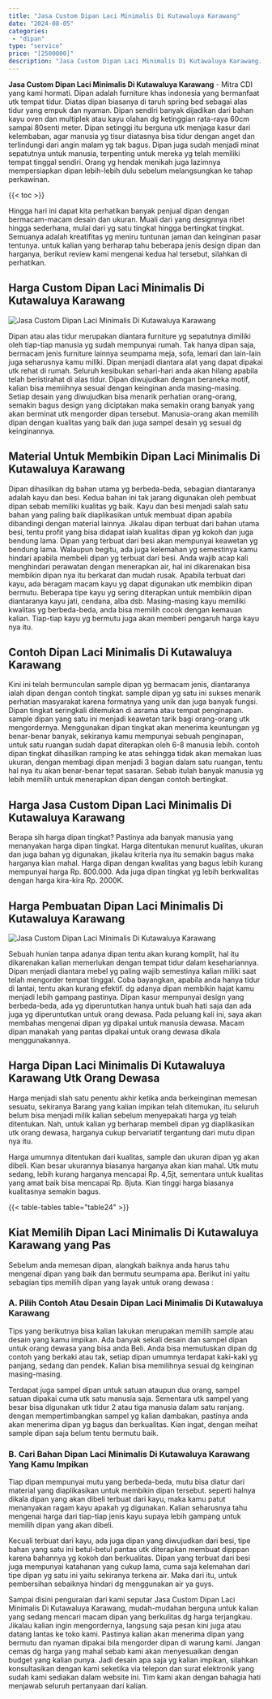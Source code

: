 ```yaml
---
title: "Jasa Custom Dipan Laci Minimalis Di Kutawaluya Karawang"
date: "2024-08-05"
categories:
 - "dipan"
type: "service"
price: "[2500000]"
description: "Jasa Custom Dipan Laci Minimalis Di Kutawaluya Karawang. Sampai disini penguraian dari kami seputar Jasa Custom Dipan Laci Minimalis Di Kutawaluya Karawang,..."
---
```


**Jasa Custom Dipan Laci Minimalis Di Kutawaluya Karawang** - Mitra CDI yang kami hormati. Dipan adalah furniture khas indonesia yang bermanfaat utk tempat tidur. Diatas dipan biasanya di taruh spring bed sebagai alas tidur yang empuk dan nyaman. Dipan sendiri banyak dijadikan dari bahan kayu oven dan multiplek atau kayu olahan dg ketinggian rata-raya 60cm sampai 80senti meter. Dipan setinggi itu berguna utk menjaga kasur dari kelembaban, agar manusia yg tisur diatasnya bisa tidur dengan anget dan terlindungi dari angin malam yg tak bagus. Dipan juga sudah menjadi minat sepatutnya untuk manusia, terpenting untuk mereka yg telah memiliki tempat tinggal sendiri. Orang yg hendak menikah juga lazimnya mempersiapkan dipan lebih-lebih dulu sebelum melangsungkan ke tahap perkawinan.

{{< toc >}}

Hingga hari ini dapat kita perhatikan banyak penjual dipan dengan bermacam-macam desain dan ukuran. Muali dari yang designnya ribet hingga sederhana, mulai dari yg satu tingkat hingga bertingkat tingkat. Semuanya adalah kreatifitas yg meniru tuntunan jaman dan keinginan pasar tentunya. untuk kalian yang berharap tahu beberapa jenis design dipan dan harganya, berikut review kami mengenai kedua hal tersebut, silahkan di perhatikan.

## Harga Custom Dipan Laci Minimalis Di Kutawaluya Karawang

![Jasa Custom Dipan Laci Minimalis Di Kutawaluya Karawang](/images/mebel/dipan-anak-005-1.jpg)

Dipan atau alas tidur merupakan diantara furniture yg sepatutnya dimiliki oleh tiap-tiap manusia yg sudah mempunyai rumah. Tak hanya dipan saja, bermacam jenis furniture lainnya seumpama meja, sofa, lemari dan lain-lain juga seharusnya kamu miliki. Dipan menjadi diantara alat yang dapat dipakai utk rehat di rumah. Seluruh kesibukan sehari-hari anda akan hilang apabila telah beristirahat di alas tidur. Dipan diwujudkan dengan beraneka motif, kalian bisa memiihnya sesuai dengan keinginan anda masing-masing. Setiap desain yang diwujudkan bisa menarik perhatian orang-orang, semakin bagus design yang diciptakan maka semakin orang banyak yang akan berminat utk mengorder dipan tersebut. Manusia-orang akan memilih dipan dengan kualitas yang baik dan juga sampel desain yg sesuai dg keinginannya.

## Material Untuk Membikin Dipan Laci Minimalis Di Kutawaluya Karawang

Dipan dihasilkan dg bahan utama yg berbeda-beda, sebagian diantaranya adalah kayu dan besi. Kedua bahan ini tak jarang digunakan oleh pembuat dipan sebab memiliki kualitas yg baik. Kayu dan besi menjadi salah satu bahan yang paling baik diaplikasikan untuk membuat dipan apabila dibandingi dengan material lainnya. Jikalau dipan terbuat dari bahan utama besi, tentu profit yang bisa didapat ialah kualitas dipan yg kokoh dan juga bendung lama. Dipan yang terbuat dari besi akan mempunyai keawetan yg bendung lama. Walaupun begitu, ada juga kelemahan yg semestinya kamu hindari apabila membeli dipan yg terbuat dari besi. Anda wajib acap kali menghindari perawatan dengan menerapkan air, hal ini dikarenakan bisa membikin dipan nya itu berkarat dan mudah rusak. Apabila terbuat dari kayu, ada beragam macam kayu yg dapat digunakan utk membikin dipan bermutu. Beberapa tipe kayu yg sering diterapkan untuk membikin dipan diantaranya kayu jati, cendana, alba dsb. Masing-masing kayu memiliki kwalitas yg berbeda-beda, anda bisa memilih cocok dengan kemauan kalian. Tiap-tiap kayu yg bermutu juga akan memberi pengaruh harga kayu nya itu.

## Contoh Dipan Laci Minimalis Di Kutawaluya Karawang

Kini ini telah bermunculan sample dipan yg bermacam jenis, diantaranya ialah dipan dengan contoh tingkat. sample dipan yg satu ini sukses menarik perhatian masyarakat karena formatnya yang unik dan juga banyak fungsi. Dipan tingkat seringkali ditemukan di asrama atau tempat penginapan. sample dipan yang satu ini menjadi keawetan tarik bagi orang-orang utk mengordernya. Menggunakan dipan tingkat akan menerima keuntungan yg benar-benar banyak, sekiranya kamu mempunyai sebuah penginapan, untuk satu ruangan sudah dapat diterapkan oleh 6-8 manusia lebih. contoh dipan tingkat dihasilkan ramping ke atas sehingga tidak akan memakan luas ukuran, dengan membagi dipan menjadi 3 bagian dalam satu ruangan, tentu hal nya itu akan benar-benar tepat sasaran. Sebab itulah banyak manusia yg lebih memilih untuk menerapkan dipan dengan contoh bertingkat.

## Harga Jasa Custom Dipan Laci Minimalis Di Kutawaluya Karawang

Berapa sih harga dipan tingkat? Pastinya ada banyak manusia yang menanyakan harga dipan tingkat. Harga ditentukan menurut kualitas, ukuran dan juga bahan yg digunakan, jikalau kriteria nya itu semakin bagus maka harganya kian mahal. Harga dipan dengan kwalitas yang bagus lebih kurang mempunyai harga Rp. 800.000. Ada juga dipan tingkat yg lebih berkwalitas dengan harga kira-kira Rp. 2000K.

## Harga Pembuatan Dipan Laci Minimalis Di Kutawaluya Karawang

![Jasa Custom Dipan Laci Minimalis Di Kutawaluya Karawang](/images/mebel/dipan-dewasa-002.jpg)

Sebuah hunian tanpa adanya dipan tentu akan kurang komplit, hal itu dikarenakan kalian memerlukan dengan tempat tidur dalam kesehariannya. Dipan menjadi diantara mebel yg paling wajib semestinya kalian miliki saat telah mengorder tempat tinggal. Coba bayangkan, apabila anda hanya tidur di lantai, tentu akan kurang efektif. dg adanya dipan membikin hajat kamu menjadi lebih gampang pastinya. Dipan kasur mempunyai design yang berbeda-beda, ada yg diperuntutkan hanya untuk buah hati saja dan ada juga yg diperuntutkan untuk orang dewasa. Pada peluang kali ini, saya akan membahas mengenai dipan yg dipakai untuk manusia dewasa. Macam dipan manakah yang pantas dipakai untuk orang dewasa dikala menggunakannya.

## Harga Dipan Laci Minimalis Di Kutawaluya Karawang Utk Orang Dewasa

Harga menjadi slah satu penentu akhir ketika anda berkeinginan memesan sesuatu, sekiranya Barang yang kalian impikan telah ditemukan, itu seluruh belum bisa menjadi milik kalian sebelum menyepakati harga yg telah ditentukan. Nah, untuk kalian yg berharap membeli dipan yg diaplikasikan utk orang dewasa, harganya cukup bervariatif tergantung dari mutu dipan nya itu.

Harga umumnya ditentukan dari kualitas, sample dan ukuran dipan yg akan dibeli. Kian besar ukurannya biasanya harganya akan kian mahal. Utk mutu sedang, lebih kurang harganya mencapai Rp. 4,5jt, sementara untuk kualitas yang amat baik bisa mencapai Rp. 8juta. Kian tinggi harga biasanya kualitasnya semakin bagus.

{{< table-tables table="table24" >}}

## Kiat Memilih Dipan Laci Minimalis Di Kutawaluya Karawang yang Pas

Sebelum anda memesan dipan, alangkah baiknya anda harus tahu mengenai dipan yang baik dan bermutu seumpama apa. Berikut ini yaitu sebagian tips memilih dipan yang layak untuk orang dewasa :

### A. Pilih Contoh Atau Desain Dipan Laci Minimalis Di Kutawaluya Karawang

Tips yang berikutnya bisa kalian lakukan merupakan memilih sample atau desain yang kamu impikan. Ada banyak sekali desain dan sampel dipan untuk orang dewasa yang bisa anda Beli. Anda bisa memutuskan dipan dg contoh yang berkaki atau tak, setiap dipan umumnya terdapat kaki-kaki yg panjang, sedang dan pendek. Kalian bisa memilihnya sesuai dg keinginan masing-masing.

Terdapat juga sampel dipan untuk satuan ataupun dua orang, sampel satuan dipakai cuma utk satu manusia saja. Sementara utk sampel yang besar bisa digunakan utk tidur 2 atau tiga manusia dalam satu ranjang. dengan mempertimbangkan sampel yg kalian dambakan, pastinya anda akan menerima dipan yg bagus dan berkualitas. Kian ingat, dengan meihat sample dipan saja belum tentu bermutu baik.

### B. Cari Bahan Dipan Laci Minimalis Di Kutawaluya Karawang Yang Kamu Impikan

Tiap dipan mempunyai mutu yang berbeda-beda, mutu bisa diatur dari material yang diaplikasikan untuk membikin dipan tersebut. seperti halnya dikala dipan yang akan dibeli terbuat dari kayu, maka kamu patut menanyakan ragam kayu apakah yg digunakan. Kalian seharusnya tahu mengenai harga dari tiap-tiap jenis kayu supaya lebih gampang untuk memilih dipan yang akan dibeli.

Kecuali terbuat dari kayu, ada juga dipan yang diwujudkan dari besi, tipe bahan yang satu ini betul-betul pantas utk diterapkan membuat dipppan karena bahannya yg kokoh dan berkualitas. Dipan yang terbuat dari besi juga mempunyai katahanan yang cukup lama, cuma saja kelemahan dari tipe dipan yg satu ini yaitu sekiranya terkena air. Maka dari itu, untuk pembersihan sebaiknya hindari dg menggunakan air ya guys.

Sampai disini penguraian dari kami seputar Jasa Custom Dipan Laci Minimalis Di Kutawaluya Karawang, mudah-mudahan berguna untuk kalian yang sedang mencari macam dipan yang berkulitas dg harga terjangkau. Jikalau kalian ingin mengordernya, langsung saja pesan kini juga atau datang lantas ke toko kami. Pastinya kalian akan menerima dipan yang bermutu dan nyaman dipakai bila mengorder dipan di warung kami. Jangan cemas dg harga yang mahal sebab kami akan menyesuaikan dengan budget yang kalian punya. Jadi desain apa saja yg kalian impikan, silahkan konsultasikan dengan kami seketika via telepon dan surat elektronik yang sudah kami sediakan dalam website ini. Tim kami akan dengan bahagia hati menjawab seluruh pertanyaan dari kalian.
